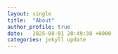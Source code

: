 ```yaml
---
layout: single
title:  "About"
author_profile: true
date:   2025-08-01 20:49:38 +0000
categories: jekyll update
---
```

